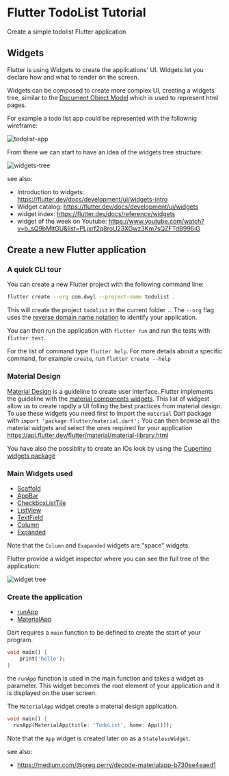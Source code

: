 # Flutter TodoList Tutorial

Create a simple todolist Flutter application

## Widgets

Flutter is using Widgets to create the applications' UI.
Widgets let you declare how and what to render on the screen.

Widgets can be composed to create more complex UI, creating a widgets tree,
similar to the [Document Object Model](https://developer.mozilla.org/en-US/docs/Web/API/Document_Object_Model/Introduction)
which is used to represent html pages.

For example a todo list app could be represented with the follownig wireframe:

![todolist-app](https://user-images.githubusercontent.com/6057298/93343915-f3bf4400-f828-11ea-9087-d7cac865cecd.png)

From there we can start to have an idea of the widgets tree structure:

![widgets-tree](https://user-images.githubusercontent.com/6057298/93343977-03d72380-f829-11ea-8c4b-dc964c591e97.png)

see also:

- Introduction to widgets: <https://flutter.dev/docs/development/ui/widgets-intro>
- Widget catalog: <https://flutter.dev/docs/development/ui/widgets>
- widget index: <https://flutter.dev/docs/reference/widgets>
- widget of the week on Youtube: <https://www.youtube.com/watch?v=b_sQ9bMltGU&list=PLjxrf2q8roU23XGwz3Km7sQZFTdB996iG>

## Create a new Flutter application

### A quick CLI tour

You can create a new Flutter project with the following command line:

```sh
flutter create --org com.dwyl --project-name todolist .
```

This will create the project `todolist` in the current folder `.`.
The `--org` flag uses the [reverse domain name notation](https://en.wikipedia.org/wiki/Reverse_domain_name_notation) to identify your application.

You can then run the application with `flutter run` and run the tests with `flutter test`.

For the list of command type `flutter help`.
For more details about a specific command, for example `create`, run `flutter create --help`

### Material Design

[Material Design](https://material.io/design/introduction) is a guideline to create user interface.
Flutter implements the guideline with the [material components widgets](https://flutter.dev/docs/development/ui/widgets/material).
This list of widgest allow us to create rapdly a UI folling the best practices from material design.
To use these widgets you need first to import the `material` Dart package with `import 'package:flutter/material.dart';`
You can then browse all the material widgets and select the ones required for your application <https://api.flutter.dev/flutter/material/material-library.html>

You have also the possiblity to create an IOs look by using the [Cupertino widgets package](https://flutter.dev/docs/development/ui/widgets/cupertino)

### Main Widgets used

- [Scaffold](https://api.flutter.dev/flutter/material/Scaffold-class.html)
- [AppBar](https://api.flutter.dev/flutter/material/AppBar-class.html)
- [CheckboxListTile](https://api.flutter.dev/flutter/material/CheckboxListTile-class.html)
- [ListView](https://api.flutter.dev/flutter/widgets/ListView-class.html)
- [TextField](https://api.flutter.dev/flutter/material/TextField-class.html)
- [Column](https://api.flutter.dev/flutter/widgets/Column-class.html)
- [Expanded](https://api.flutter.dev/flutter/widgets/Expanded-class.html)

Note that the `Column` and `Exapanded` widgets are "space" widgets.

Flutter provide a widget inspector where you can see the full tree
of the application:

![widget tree](https://user-images.githubusercontent.com/6057298/93480078-f6876b00-f8f4-11ea-95df-3c81321e8284.png)

### Create the application

- [runApp](https://api.flutter.dev/flutter/widgets/runApp.html)
- [MaterialApp](https://api.flutter.dev/flutter/material/MaterialApp-class.html)

Dart requires a `main` function to be defined to create the start of your program.

```dart
void main() {
    print('hello');
}
```

the `runApp` function is used in the main function and takes a widget as parameter.
This widget becomes the root element of your application and it is displayed on the
user screen.

The `MaterialApp` widget create a material design application.

```dart
void main() {
  runApp(MaterialApp(title: 'TodoList', home: App()));
```

Note that the `App` widget is created later on as a `StatelessWidget`.

see also:

- <https://medium.com/@greg.perry/decode-materialapp-b730ee4eaed1>
